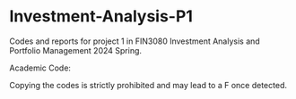 # Investment-Analysis-P1

Codes and reports for project 1 in FIN3080 Investment Analysis and Portfolio Management 2024 Spring.

Academic Code:

Copying the codes is strictly prohibited and may lead to a F once detected.
